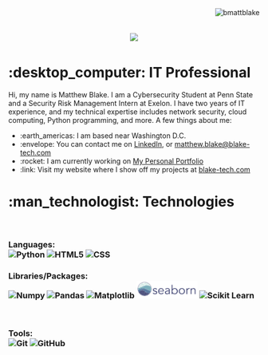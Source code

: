 <img align="right" src="https://visitor-badge.laobi.icu/badge?page_id=bmattblake.bmattblake" alt="bmattblake">    

<h1 align="center">
  <a href="https://git.io/typing-svg">
    <img src="https://readme-typing-svg.herokuapp.com/?lines=Hi!+%F0%9F%91%8B+I'm+Matthew!;Nice+to+meet+you!!&center=true&size=30">
  </a>
</h1>
   <h1>	:desktop_computer:  IT Professional</h1>
<p>
  Hi, my name is Matthew Blake. I am a Cybersecurity Student at Penn State and a Security Risk Management Intern at Exelon. I have two years of IT experience, and my technical expertise includes network security, cloud computing, Python programming, and more. 
<be>
A few things about me:
  <ul>
    <li> :earth_americas: I am based near Washington D.C.</li>
    <li> :envelope: You can contact me on <a href="https://www.linkedin.com/in/matthew-at-psu/"> LinkedIn</a>, or <a href="mailto:matthew.blake@blake-tech.com"> matthew.blake@blake-tech.com</a></li>
    <li> :rocket: I am currently working on <a href="https://github.com/bmattblake/personal-portfolio">My Personal Portfolio</a></li>
    <li> :link: Visit my website where I show off my projects at <a href="https://blake-tech.com">blake-tech.com</a></li>
  </ul>

<h1> :man_technologist: Technologies</h2><br>
<h3>
  Languages: <br>
  <img title="Python" height="35" src="images/python-original.svg">
  <img title="HTML5" height="35" src="images/html5.svg">
  <img title="CSS" height="35" src="images/css.svg">
</h3>
<be>
<h3>
  Libraries/Packages: <br>
  <img title="Numpy" height="35" src="images/numpy.svg">
  <img title="Pandas" height="35" src="images/pandas.svg">
  <img title="Matplotlib" height="35" src="images/matplotlib.svg">
  <img title="Seaborn" height="35" src="images/seaborn.svg">
  <img title="Scikit Learn" height="35" src="images/Scikit_learn.svg">
</h3>
<br>
<h3>
  Tools: <br>
  <img title="Git" height="35" src="images/git-original.svg">
  <img title="GitHub" height="35" src="images/github.svg">
</h3>
